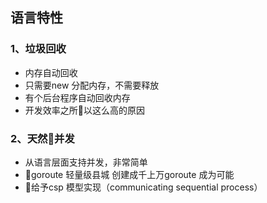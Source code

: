 ## 语言特性


### 1、垃圾回收

- 内存自动回收
- 只需要new 分配内存，不需要释放
- 有个后台程序自动回收内存
- 开发效率之所以这么高的原因

### 2、天然并发

- 从语言层面支持并发，非常简单
- goroute 轻量级县城 创建成千上万goroute 成为可能
- 给予csp 模型实现（communicating sequential process）